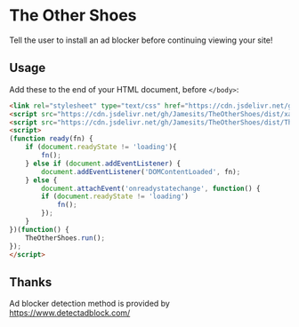 # The Other Shoes

Tell the user to install an ad blocker before continuing viewing your site!

## Usage

Add these to the end of your HTML document, before `</body>`:

```html
<link rel="stylesheet" type="text/css" href="https://cdn.jsdelivr.net/gh/Jamesits/TheOtherShoes/dist/TheOtherShoes.css">
<script src="https://cdn.jsdelivr.net/gh/Jamesits/TheOtherShoes/dist/xads.js?1=1&act=ads_&ad_block=1&view=ad&showad=1" type="text/javascript"></script>
<script src="https://cdn.jsdelivr.net/gh/Jamesits/TheOtherShoes/dist/TheOtherShoes.js" type="text/javascript"></script>
<script>
(function ready(fn) {
    if (document.readyState != 'loading'){
        fn();
    } else if (document.addEventListener) {
        document.addEventListener('DOMContentLoaded', fn);
    } else {
        document.attachEvent('onreadystatechange', function() {
        if (document.readyState != 'loading')
            fn();
        });
    }
})(function() {
    TheOtherShoes.run();
});
</script>
```

## Thanks

Ad blocker detection method is provided by https://www.detectadblock.com/
